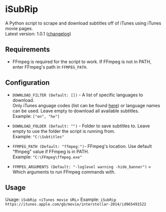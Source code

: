 # iSubRip
A Python script to scrape and download subtitles off of iTunes using iTunes movie pages.  
Latest version: 1.0.1 ([changelog](https://github.com/MichaelYochpaz/iSubRip/blob/main/changelog.md))

##  Requirements
* FFmpeg is required for the script to work. If FFmpeg is not in PATH, enter FFmpeg's path in `FFMPEG_PATH`.

## Configuration
* `DOWNLOAD_FILTER (Default: [])` - A list of specific languages to download.  
Only iTunes anguage codes (list can be found [here](https://gist.github.com/daFish/5990634)) or language names can be used.
Leave empty to download all available subtitles.  
Example: `["en", "he"]`

* `DOWNLOAD_FOLDER (Default: "")` - Folder to save subtitles to. Leave empty to use the folder the script is running from.  
Example: `"C:\Subtitles"`

* `FFMPEG_PATH (Default: "ffmpeg:")`- FFmpeg's location. Use default "ffmpeg" value if FFmpeg is in PATH.  
Example: `"C:\FFmpeg\ffmpeg.exe"`

* `FFMPEG_ARGUMENTS (Default: "-loglevel warning -hide_banner")` = Which arguments to run FFmpeg commands with. 

## Usage

Usage: ```iSubRip <iTunes movie URL>```
Example: ```iSubRip https://itunes.apple.com/gb/movie/interstellar-2014/id965491522```
